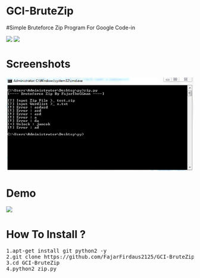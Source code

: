 # GCI-BruteZip
#Simple Bruteforce Zip Program For Google Code-in 

![](https://img.shields.io/badge/Language-Python-Yellow) ![](https://img.shields.io/badge/GoogleCodein-2019-Blue)

# Screenshots

![alt-text](https://github.com/FajarFirdaus2125/GCI-BruteZip/blob/master/.img/ss.PNG)

# Demo

[![](https://asciinema.org/a/7NoX0HbVaartBLbaQo9W5zqmY.png)](https://asciinema.org/a/7NoX0HbVaartBLbaQo9W5zqmY)

# How To Install ?

<pre>
1.apt-get install git python2 -y
2.git clone https://github.com/FajarFirdaus2125/GCI-BruteZip
3.cd GCI-BruteZip
4.python2 zip.py
</pre>
